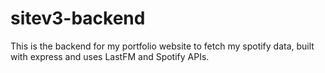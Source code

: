 # sitev3-backend

This is the backend for my portfolio website to fetch my spotify data, built with express and uses LastFM and Spotify APIs.
